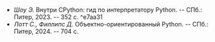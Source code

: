 - _Шоу Э._ Внутри CPython: гид по интерпретатору Python. -- СПб.: Питер, 2023. -- 352 с. ^e7aa31
- _Лотт С., Филлипс Д._  Объектно-ориентированный Python. -- СПб.: Питер, 2024. -- 704 с.

